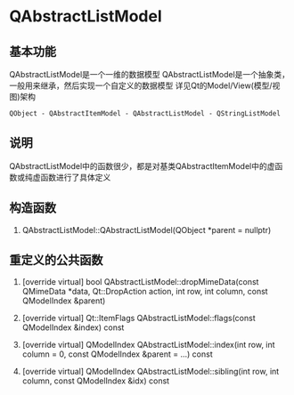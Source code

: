 # QAbstractListModel

## 基本功能
QAbstractListModel是一个一维的数据模型
QAbstractListModel是一个抽象类，一般用来继承，然后实现一个自定义的数据模型
详见Qt的Model/View(模型/视图)架构  
```
QObject - QAbstractItemModel - QAbstractListModel - QStringListModel
```


## 说明
QAbstractListModel中的函数很少，都是对基类QAbstractItemModel中的虚函数或纯虚函数进行了具体定义


## 构造函数
1. QAbstractListModel::QAbstractListModel(QObject \*parent = nullptr)


## 重定义的公共函数
1. [override virtual] bool QAbstractListModel::dropMimeData(const QMimeData \*data, Qt::DropAction action, int row, int column, const QModelIndex &parent)

2. [override virtual] Qt::ItemFlags QAbstractListModel::flags(const QModelIndex &index) const

3. [override virtual] QModelIndex QAbstractListModel::index(int row, int column = 0, const QModelIndex &parent = ...) const

4. [override virtual] QModelIndex QAbstractListModel::sibling(int row, int column, const QModelIndex &idx) const
